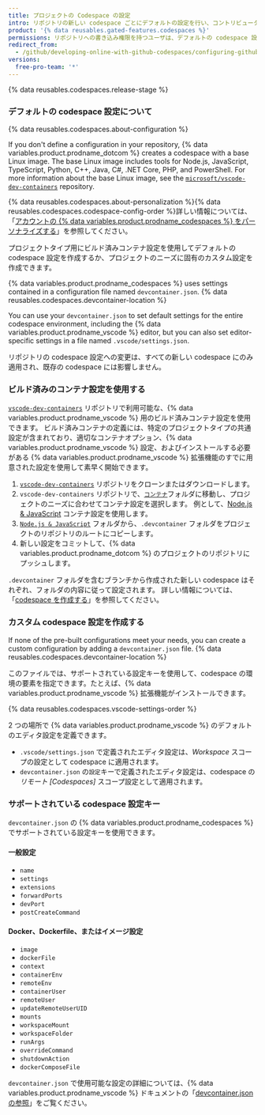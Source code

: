 ```yaml
---
title: プロジェクトの Codespace の設定
intro: リポジトリの新しい codespace ごとにデフォルトの設定を行い、コントリビューターがオンライン開発環境で必要なすべてのツールと設定を確実に行えるようにすることができます。
product: '{% data reusables.gated-features.codespaces %}'
permissions: リポジトリへの書き込み権限を持つユーザは、デフォルトの codespace 設定を作成または編集できます。
redirect_from:
  - /github/developing-online-with-github-codespaces/configuring-github-codespaces-for-your-project
versions:
  free-pro-team: '*'
---
```


{% data reusables.codespaces.release-stage %}

### デフォルトの codespace 設定について

{% data reusables.codespaces.about-configuration %}

If you don't define a configuration in your repository, {% data variables.product.prodname_dotcom %} creates a codespace with a base Linux image. The base Linux image includes tools for Node.js, JavaScript, TypeScript, Python, C++, Java, C#, .NET Core, PHP, and PowerShell. For more information about the base Linux image, see the [`microsoft/vscode-dev-containers`](https://github.com/microsoft/vscode-dev-containers/tree/master/containers/codespaces-linux) repository.

{% data reusables.codespaces.about-personalization %}{% data reusables.codespaces.codespace-config-order %}詳しい情報については、「[アカウントの {% data variables.product.prodname_codespaces %} をパーソナライズする](/github/developing-online-with-codespaces/personalizing-codespaces-for-your-account)」を参照してください。

プロジェクトタイプ用にビルド済みコンテナ設定を使用してデフォルトの codespace 設定を作成するか、プロジェクトのニーズに固有のカスタム設定を作成できます。

{% data variables.product.prodname_codespaces %}  uses settings contained in a configuration file named `devcontainer.json`. {% data reusables.codespaces.devcontainer-location %}

You can use your `devcontainer.json` to set default settings for the entire codespace environment, including the {% data variables.product.prodname_vscode %} editor, but you can also set editor-specific settings in a file named `.vscode/settings.json`.

リポジトリの codespace 設定への変更は、すべての新しい codespace にのみ適用され、既存の codespace には影響しません。

### ビルド済みのコンテナ設定を使用する

[`vscode-dev-containers`](https://github.com/microsoft/vscode-dev-containers) リポジトリで利用可能な、{% data variables.product.prodname_vscode %} 用のビルド済みコンテナ設定を使用できます。 ビルド済みコンテナの定義には、特定のプロジェクトタイプの共通設定が含まれており、適切なコンテナオプション、{% data variables.product.prodname_vscode %} 設定、およびインストールする必要がある {% data variables.product.prodname_vscode %} 拡張機能のすでに用意された設定を使用して素早く開始できます。

1. [`vscode-dev-containers`](https://github.com/microsoft/vscode-dev-containers) リポジトリをクローンまたはダウンロードします。
1. `vscode-dev-containers` リポジトリで、[`コンテナ`](https://github.com/microsoft/vscode-dev-containers/tree/master/containers)フォルダに移動し、プロジェクトのニーズに合わせてコンテナ設定を選択します。 例として、[Node.js & JavaScript](https://aka.ms/vscode-dev-containers/definitions/node) コンテナ設定を使用します。
1. [`Node.js & JavaScript`](https://aka.ms/vscode-dev-containers/definitions/node) フォルダから、`.devcontainer` フォルダをプロジェクトのリポジトリのルートにコピーします。
1. 新しい設定をコミットして、{% data variables.product.prodname_dotcom %} のプロジェクトのリポジトリにプッシュします。

`.devcontainer` フォルダを含むブランチから作成された新しい codespace はそれぞれ、フォルダの内容に従って設定されます。 詳しい情報については、「[codespace を作成する](/github/developing-online-with-codespaces/creating-a-codespace)」を参照してください。

### カスタム codespace 設定を作成する

If none of the pre-built configurations meet your needs, you can create a custom configuration by adding a `devcontainer.json` file. {% data reusables.codespaces.devcontainer-location %}

このファイルでは、サポートされている設定キーを使用して、codespace の環境の要素を指定できます。たとえば、{% data variables.product.prodname_vscode %} 拡張機能がインストールできます。

{% data reusables.codespaces.vscode-settings-order %}

2 つの場所で {% data variables.product.prodname_vscode %} のデフォルトのエディタ設定を定義できます。

* `.vscode/settings.json` で定義されたエディタ設定は、_Workspace_ スコープの設定として codespace に適用されます。
* `devcontainer.json` の`設定`キーで定義されたエディタ設定は、codespace の _リモート [Codespaces]_ スコープ設定として適用されます。

### サポートされている codespace 設定キー

`devcontainer.json` の {% data variables.product.prodname_codespaces %} でサポートされている設定キーを使用できます。

#### 一般設定

- `name`
- `settings`
- `extensions`
- `forwardPorts`
- `devPort`
- `postCreateCommand`

#### Docker、Dockerfile、またはイメージ設定

- `image`
- `dockerFile`
- `context`
- `containerEnv`
- `remoteEnv`
- `containerUser`
- `remoteUser`
- `updateRemoteUserUID`
- `mounts`
- `workspaceMount`
- `workspaceFolder`
- `runArgs`
- `overrideCommand`
- `shutdownAction`
- `dockerComposeFile`

`devcontainer.json` で使用可能な設定の詳細については、{% data variables.product.prodname_vscode %} ドキュメントの「[devcontainer.json の参照](https://aka.ms/vscode-remote/devcontainer.json)」をご覧ください。

